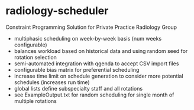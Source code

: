 # radiology-scheduler
Constraint Programming Solution for Private Practice Radiology Group
- multiphasic scheduling on week-by-week basis (num weeks configurable)
- balances workload based on historical data and using random seed for rotation selection
- semi-automated integration with qgenda to accept CSV import files
- configurable bias matrix for preferential scheduling 
- increase time limit on schedule generation to consider more potential schedules (increases run time)
- global lists define subspecialty staff and all rotations
- see ExampleOutput.txt for random scheduling for single month of multiple rotations

